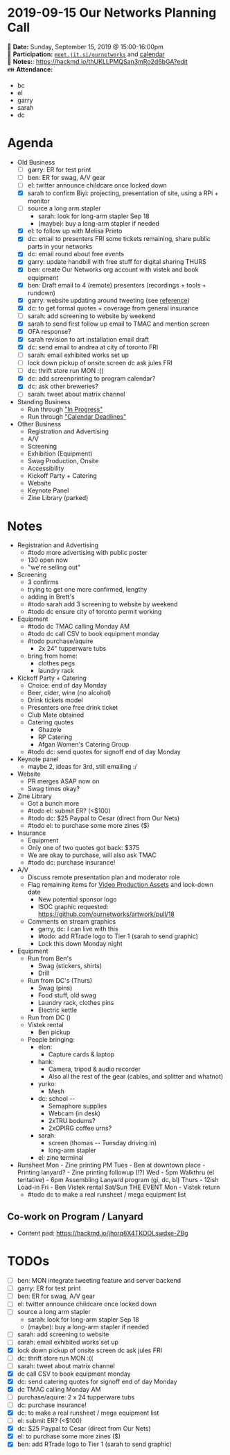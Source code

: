 # 2019-09-15 Our Networks Planning Call

:date: **Date:** Sunday, September 15, 2019 @ 15:00-16:00pm  
:raising_hand: **Participation:** [`meet.jit.si/ournetworks`](https://meet.jit.si/ournetworks) and [calendar](https://calendar.google.com/calendar/embed?src=aers7atolh0uurlfmkoki9kikg%40group.calendar.google.com&ctz=America%2FToronto)  
:notebook: **Notes:**: https://hackmd.io/thUKLLPMQSan3mRo2d6bGA?edit  
:family: **Attendance:**
- bc
- el
- garry
- sarah
- dc

# Agenda

- Old Business
    - [ ] garry: ER for test print
    - [ ] ben: ER for swag, A/V gear
    - [ ] el: twitter announce childcare once locked down
    - [x] sarah to confirm Biyi: projecting, presentation of site, using a RPi + monitor
    - [ ] source a long arm stapler
        - sarah: look for long-arm stapler Sep 18
        - (maybe): buy a long-arm stapler if needed
    - [x] el: to follow up with Melisa Prieto
    - [x] dc: email to presenters FRI some tickets remaining, share public parts in your networks
    - [x] dc: email round about free events
    - [x] garry: update handbill with free stuff for digital sharing THURS
    - [x] ben: create Our Networks org account with vistek and book equipment
    - [x] ben: Draft email to 4 (remote) presenters (recordings + tools + rundown)
    - [x] garry: website updating around tweeting (see [reference](https://github.com/ournetworks/2019/issues/106))
    - [x] dc: to get formal quotes + coverage from general insurance
    - [ ] sarah: add screening to website by weekend
    - [x] sarah to send first follow up email to TMAC and mention screen
    - [x] OFA response?
    - [x] sarah revision to art installation email draft
    - [x] dc: send email to andrea at city of toronto FRI
    - [ ] sarah: email exhibited works set up
    - [ ] lock down pickup of onsite screen dc ask jules FRI
    - [ ] dc: thrift store run MON :((
    - [x] dc: add screenprinting to program calendar?
    - [x] dc: ask other breweries?
    - [ ] sarah: tweet about matrix channel 
- Standing Business
  - Run through ["In Progress"](https://github.com/ournetworks/2019/projects/1)
  - Run through ["Calendar Deadlines"](https://calendar.google.com/calendar/embed?src=aers7atolh0uurlfmkoki9kikg%40group.calendar.google.com&ctz=America%2FToronto)
- Other Business
    - Registration and Advertising
    - A/V
    - Screening
    - Exhibition (Equipment)
    - Swag Production, Onsite
    - Accessibility
    - Kickoff Party + Catering
    - Website 
    - Keynote Panel
    - Zine Library (parked)

# Notes

- Registration and Advertising
    - #todo more advertising with public poster
    - 130 open now
    - "we're selling out"
- Screening
    - 3 confirms
    - trying to get one more confirmed, lengthy
    - adding in Brett's
    - #todo sarah add 3 screening to website by weekend
    - #todo dc ensure city of toronto permit working
- Equipment 
    - #todo dc TMAC calling Monday AM
    - #todo dc call CSV to book equipment monday 
    - #todo purchase/aquire 
        - 2x 24" tupperware tubs
    - bring from home:
        - clothes pegs
        - laundry rack
- Kickoff Party + Catering
    - Choice: end of day Monday
    - Beer, cider, wine (no alcohol)
    - Drink tickets model
    - Presenters one free drink ticket
    - Club Mate obtained
    - Catering quotes 
        - Ghazele 
        - RP Catering 
        - Afgan Women's Catering Group
    - #todo dc: send quotes for signoff end of day Monday
- Keynote panel
    - maybe 2, ideas for 3rd, still emailing :/
- Website
    - PR merges ASAP now on
    - Swag times okay?
- Zine Library
    - Got a bunch more
    - #todo el: submit ER? (<$100)
    - #todo dc: $25 Paypal to Cesar (direct from Our Nets)
    - #todo el: to purchase some more zines ($)
- Insurance
    - Equipment
    - Only one of two quotes got back: $375
    - We are okay to purchase, will also ask TMAC
    - #todo dc: purchase insurance!
- A/V
    - Discuss remote presentation plan and moderator role
    - Flag remaining items for [Video Production Assets](https://github.com/ournetworks/2019/issues/96) and lock-down date
        - New potential sponsor logo
        - ISOC graphic requested: https://github.com/ournetworks/artwork/pull/18
    - Comments on stream graphics
        - garry, dc: I can live with this
        - #todo: add RTrade logo to Tier 1 (sarah to send graphic)
        - Lock this down Monday night
- Equipment 
    - Run from Ben's
        - Swag (stickers, shirts)
        - Drill
    - Run from DC's (Thurs)
        - Swag (pins)
        - Food stuff, old swag
        - Laundry rack, clothes pins
        - Electric kettle
    - Run from DC ()
    - Vistek rental
        - Ben pickup
    - People bringing:
        - elon:
            - Capture cards & laptop
        - hank:
            - Camera, tripod & audio recorder
            - Also all the rest of the gear (cables, and splitter and whatnot)
        - yurko:
            - Mesh
        - dc: school --
            - Semaphore supplies
            - Webcam (in desk)
            - 2xTRU bodums?
            - 2xOPIRG coffee urns?
        - sarah: 
            - screen (thomas -- Tuesday driving in)
            - long-arm stapler
        - el: zine terminal
- Runsheet
    Mon
        - Zine printing PM
    Tues
        - Ben at downtown place
        - Printing lanyard?
        - Zine printing followup (!?)
    Wed
        - 5pm Walkthru (el tentative)
        - 6pm Assembling Lanyard program (gi, dc, bl)
    Thurs
        - 12ish Load-in
    Fri 
        - Ben Vistek rental
    Sat/Sun
        THE EVENT
    Mon
        - Vistek return
    - #todo dc to make a real runsheet / mega equipment list

## Co-work on Program / Lanyard

- Content pad: https://hackmd.io/jhorq6X4TKOOLswdxe-ZBg

# TODOs

- [ ] ben: MON integrate tweeting feature and server backend
- [ ] garry: ER for test print
- [ ] ben: ER for swag, A/V gear
- [ ] el: twitter announce childcare once locked down
- [ ] source a long arm stapler
    - sarah: look for long-arm stapler Sep 18
    - (maybe): buy a long-arm stapler if needed
- [ ] sarah: add screening to website
- [ ] sarah: email exhibited works set up
- [x] lock down pickup of onsite screen dc ask jules FRI
- [ ] dc: thrift store run MON :((
- [ ] sarah: tweet about matrix channel 
- [x] dc call CSV to book equipment monday 
- [x] dc: send catering quotes for signoff end of day Monday
- [x] dc TMAC calling Monday AM
- [ ] purchase/aquire: 2 x 24 tupperware tubs
- [ ] dc: purchase insurance!
- [x] dc: to make a real runsheet / mega equipment list
- [ ] el: submit ER? (<$100)
- [x] dc: $25 Paypal to Cesar (direct from Our Nets)
- [x] el: to purchase some more zines ($)
- [x] ben: add RTrade logo to Tier 1 (sarah to send graphic)
